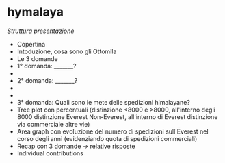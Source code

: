 # hymalaya

*Struttura presentazione*
- Copertina
- Intoduzione, cosa sono gli Ottomila
- Le 3 domande
- 1° domanda: _______?
-
- 2° domanda: _______?
-
-
- 3° domanda: Quali sono le mete delle spedizioni himalayane?
- Tree plot con percentuali (distinzione <8000 e >8000, all'interno degli 8000 distinzione Everest Non-Everest, all'interno di Everest distinzione via commerciale altre vie)
- Area graph con evoluzione del numero di spedizioni sull'Everest nel corso degli anni (evidenziando quota di spedizioni commerciali)
- Recap con 3 domande -> relative risposte
- Individual contributions

